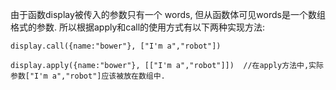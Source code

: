 由于函数display被传入的参数只有一个 words, 但从函数体可见words是一个数组格式的参数.
所以根据apply和call的使用方式有以下两种实现方法:

    display.call({name:"bower"}, ["I'm a","robot"])

    display.apply({name:"bower"}, [["I'm a","robot"]])	//在apply方法中,实际参数["I'm a","robot"]应该被放在数组中.
